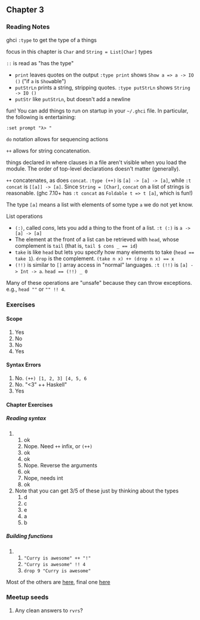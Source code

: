 ## Chapter 3

### Reading Notes

ghci `:type` to get the type of a things

focus in this chapter is `Char` and `String = List[Char]` types

`::` is read as "has the type"

* `print` leaves quotes on the output
    `:type print` shows `Show a => a -> IO ()` ("if `a` is `Show`able")
* `putStrLn` prints a string, stripping quotes.
    `:type putStrLn` shows `String -> IO ()`
* `putStr` like `putStrLn`, but doesn't add a newline

fun! You can add things to run on startup in your `~/.ghci` file.
In particular, the following is entertaining:

    :set prompt "λ> "

`do` notation allows for sequencing actions

`++` allows for string concatenation.

things declared in where clauses in a file aren't visible when you load the module.
The order of top-level declarations doesn't matter (generally).

`++` concatenates, as does `concat`. `:type (++)` is `[a] -> [a] -> [a]`, while
`:t concat` is `[[a]] -> [a]`. Since `String = [Char]`, `concat` on a list of strings
is reasonable. (ghc 7.10+ has `:t concat` as `Foldable t => t [a]`, which is fun!)

The type `[a]` means a list with elements of some type `a` we do not yet know.

List operations
* `(:)`, called _cons_, lets you add a thing to the front of a list. `:t (:)` is
    `a -> [a] -> [a]`
* The element at the front of a list can be retrieved with `head`, whose complement
    is `tail` (that is, `tail $ cons _ == id`)
* `take` is like `head` but lets you specify how many elements to take (`head == take 1`).
    `drop` is the complement. `(take n x) ++ (drop n x) == x`
* `(!!)` is similar to `[]` array access in "normal" languages. `:t (!!)` is
    `[a] -> Int -> a`. `head == (!!) _ 0`

Many of these operations are "unsafe" because they can throw exceptions. e.g.,
`head ""` or `"" !! 4`.

### Exercises

#### Scope

1. Yes
2. No
3. No
4. Yes

#### Syntax Errors

1. No. `(++) [1, 2, 3] [4, 5, 6`
2. No. "<3" ++  Haskell"
3. Yes

#### Chapter Exercises

##### Reading syntax

1.
    1. ok
    2. Nope. Need `++` infix, or `(++)`
    3. ok
    4. ok
    5. Nope. Reverse the arguments
    6. ok
    7. Nope, needs int
    8. ok
2. Note that you can get 3/5 of these just by thinking about the types
    1. d
    2. c
    3. e
    4. a
    5. b

##### Building functions

1.
    1. `"Curry is awesome" ++ "!"`
    2. `"Curry is awesome" !! 4`
    3. `drop 9 "Curry is awesome"`

Most of the others are [here](ChapterExercises.hs), final one [here](Reverse.hs)

### Meetup seeds

1. Any clean answers to `rvrs`?
